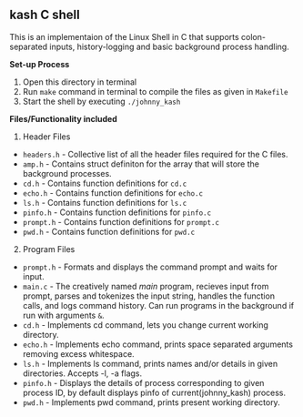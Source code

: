 ## kash C shell

This is an implementaion of the Linux Shell in C that supports colon-separated inputs, history-logging and basic background process handling.

**Set-up Process**
1. Open this directory in terminal
2. Run `make` command in terminal to compile the files as given in `Makefile`
3. Start the shell by executing `./johnny_kash`

**Files/Functionality included**
1. Header Files
- `headers.h` - Collective list of all the header files required for the C files.
- `amp.h` - Contains struct definiton for the array that will store the background processes.
- `cd.h` - Contains function definitions for `cd.c`
- `echo.h` - Contains function definitions for `echo.c`
- `ls.h` - Contains function definitions for `ls.c`
- `pinfo.h` - Contains function definitions for `pinfo.c`
- `prompt.h` - Contains function definitions for `prompt.c`
- `pwd.h` - Contains function definitions for `pwd.c`

2. Program Files
- `prompt.h` - Formats and displays the command prompt and waits for input.
- `main.c` - The creatively named *main* program, recieves input from prompt, parses and tokenizes the input string, handles the function calls, and logs command history. Can run programs in the background if run with arguments `&`.
- `cd.h` - Implements cd command, lets you change current working directory.
- `echo.h` - Implements echo command, prints space separated arguments removing excess whitespace.
- `ls.h` - Implements ls command, prints names and/or details in given directories. Accepts -l, -a flags.
- `pinfo.h` - Displays the details of process corresponding to given process ID, by default displays pinfo of current(johnny_kash) process.
- `pwd.h` - Implements pwd command, prints present working directory.
